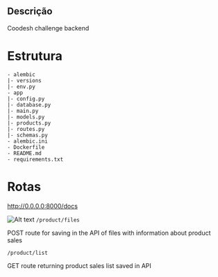 ## Descrição
Coodesh challenge backend

# Estrutura

```
- alembic
|- versions
|- env.py
- app
|- config.py
|- database.py
|- main.py
|- models.py
|- products.py
|- routes.py
|- schemas.py
- alembic.ini
- Dockerfile
- README.md
- requirements.txt
```

# Rotas
http://0.0.0.0:8000/docs

![Alt text](image.png)
`/product/files`

POST route for saving in the API of files with information about product sales

`/product/list`

GET route returning product sales list saved in API